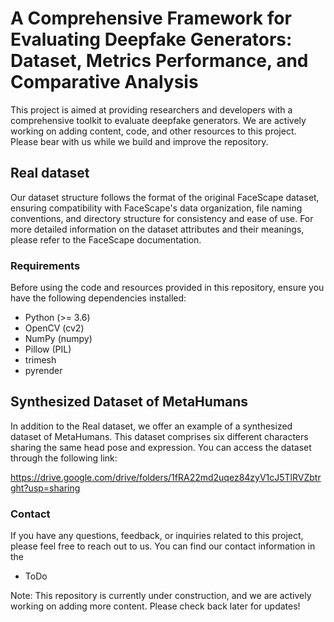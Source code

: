 # A Comprehensive Framework for Evaluating Deepfake Generators: Dataset, Metrics Performance, and Comparative Analysis
This project is aimed at providing researchers and developers with a comprehensive toolkit to evaluate deepfake generators. We are actively working on adding content, code, and other resources to this project. Please bear with us while we build and improve the repository.

## Real dataset
Our dataset structure follows the format of the original FaceScape dataset, ensuring compatibility with FaceScape's data organization, file naming conventions, and directory structure for consistency and ease of use. For more detailed information on the dataset attributes and their meanings, please refer to the FaceScape documentation.

### Requirements
Before using the code and resources provided in this repository, ensure you have the following dependencies installed:
* Python (>= 3.6)
* OpenCV (cv2)
* NumPy (numpy)
* Pillow (PIL)
* trimesh
* pyrender


## Synthesized Dataset of MetaHumans
In addition to the Real dataset, we offer an example of a synthesized dataset of MetaHumans. This dataset comprises six different characters sharing the same head pose and expression. You can access the dataset through the following link: 

https://drive.google.com/drive/folders/1fRA22md2uqez84zyV1cJ5TlRVZbtrght?usp=sharing


### Contact
If you have any questions, feedback, or inquiries related to this project, please feel free to reach out to us. You can find our contact information in the 
* ToDo


Note: This repository is currently under construction, and we are actively working on adding more content. Please check back later for updates!
